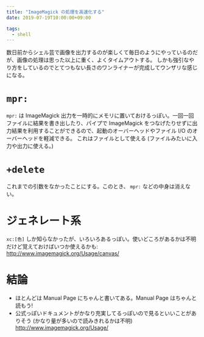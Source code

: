 ```yaml
---
title: "ImageMagick の処理を高速化する"
date: 2019-07-19T10:00:00+09:00

tags:
  - shell
---
```

数日前からシェル芸で画像を出力するのが楽しくて毎日のようにやっているのだが、画像の処理は思った以上に重く、よくタイムアウトする。
しかも強引なやり方をしているのでとてつもない長さのワンライナーが完成してウンザリな感じになる。

# `mpr:`

`mpr:` は ImageMagick 出力を一時的にメモリに置いておけるっぽい。一回一回ファイルに結果を書き出したり、パイプで ImageMagick
をつなげたりせずに出力結果を利用することができるので、起動のオーバーヘッドやファイル I/O のオーバーヘッドを軽減できる。
これはファイルとして使える (ファイルみたいに入力や出力に使える。)

# `+delete`

これまでの引数をなかったことにする。このとき、 `mpr:` などの中身は消えない。

# ジェネレート系

`xc:[色]` しか知らなかったが、いろいろあるっぽい。使いどころがあるかは不明だけど覚えておけばいつか使えるかも: http://www.imagemagick.org/Usage/canvas/



# 結論

- ほとんどは Manual Page にちゃんと書いてある。Manual Page はちゃんと読もう!
- 公式っぽいドキュメントがかなり充実してるっぽいので見るといいことがありそう
  (かなり量が多いので読みきれるかは不明) http://www.imagemagick.org/Usage/


